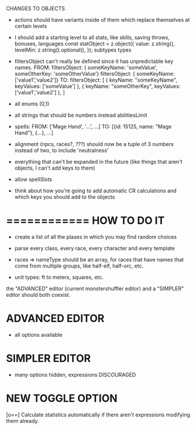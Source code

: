 CHANGES TO OBJECTS

- actions should have variants inside of them which replace themselves at certain levels


- I should add a starting level to all stats, like skills, saving throws, bonuses, languages
const statObject = z.object({
  value: z.string(),
  levelMin: z.string().optional(),
});
subtypes
types


- filtersObject can't really be defined since it has unpredictable key names.
FROM:
filtersObject: { someKeyName: 'someValue', someOtherKey: 'someOtherValue'}
filtersObject: { someKeyName: ['value1','value2']}
TO:
filtersObject: [
	{ keyName: "someKeyName", keyValues: ['someValue'] },
	{ keyName: "someOtherKey", keyValues: ['value1','value2'] },
]


- all enums (0,1)


- all strings that should be numbers instead
abilitiesLimit

- spells:
FROM:
['Mage Hand', '...', ...]
TO:
[{id: 15125, name: "Mage Hand"}, {...}, ...]


- alignment (npcs, races?, ???) should now be a tuple of 3 numbers instead of two, to include 'neutralness'


- everything that can't be expanded in the future (like things that aren't objects, I can't add keys to them)


- allow spellSlots


- think about how you're going to add automatic CR calculations and which keys you should add to the objects




============
HOW TO DO IT
============
- create a list of all the plases in which you may find random choices
- parse every class, every race, every character and every template


- races => nameType should be an array, for races that have names that come from multiple groups, like half-elf, half-orc, etc.


- unit types: ft to meters, squares, etc.



the "ADVANCED" editor (current monstershuffler editor) and a "SIMPLER" editor should both coexist. 


ADVANCED EDITOR
===============
- all options available


SIMPLER EDITOR
==============
- many options hidden, expressions DISCOURAGED


NEW TOGGLE OPTION
=================
[o==] Calculate statistics automatically if there aren't expressions modifying them already.
